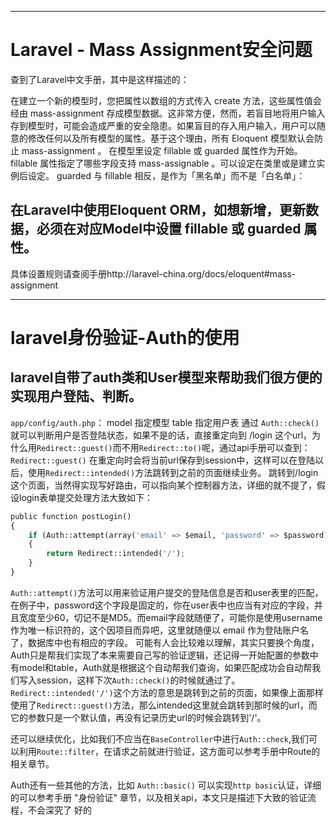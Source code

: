 ------
# Laravel - Mass Assignment安全问题

查到了Laravel中文手册，其中是这样描述的：
> 
在建立一个新的模型时，您把属性以数组的方式传入 create 方法，这些属性值会经由 mass-assignment 存成模型数据。这非常方便，然而，若盲目地将用户输入存到模型时，可能会造成严重的安全隐患。如果盲目的存入用户输入，用户可以随意的修改任何以及所有模型的属性。基于这个理由，所有 Eloquent 模型默认会防止 mass-assignment 。
在模型里设定 fillable 或 guarded 属性作为开始。
fillable 属性指定了哪些字段支持 mass-assignable 。可以设定在类里或是建立实例后设定。
guarded 与 fillable 相反，是作为「黑名单」而不是「白名单」：

## 在Laravel中使用Eloquent ORM，如想新增，更新数据，必须在对应Model中设置 fillable 或 guarded 属性。
具体设置规则请查阅手册http://laravel-china.org/docs/eloquent#mass-assignment

------
# laravel身份验证-Auth的使用
## laravel自带了auth类和User模型来帮助我们很方便的实现用户登陆、判断。
`app/config/auth.php`：
model 指定模型
table 指定用户表
通过 `Auth::check()` 就可以判断用户是否登陆状态，如果不是的话，直接重定向到 /login 这个url，为什么用`Redirect::guest()`而不用`Redirect::to()`呢，通过api手册可以查到：
`Redirect::guest()` 在重定向时会将当前url保存到session中，这样可以在登陆以后，使用`Redirect::intended()`方法跳转到之前的页面继续业务。
跳转到/login这个页面，当然得实现写好路由，可以指向某个控制器方法，详细的就不提了，假设login表单提交处理方法大致如下：
```python
public function postLogin()
{
    if (Auth::attempt(array('email' => $email, 'password' => $password)))
    {
        return Redirect::intended('/');
    }
}
```

`Auth::attempt()`方法可以用来验证用户提交的登陆信息是否和user表里的匹配，在例子中，password这个字段是固定的，你在user表中也应当有对应的字段，并且宽度至少60，切记不是MD5。而email字段就随便了，可能你是使用username作为唯一标识符的，这个因项目而异吧，这里就随便以 email 作为登陆账户名了，数据库中也有相应的字段。
可能有人会比较难以理解，其实只要换个角度，Auth只是帮我们实现了本来需要自己写的验证逻辑，还记得一开始配置的参数中有model和table，Auth就是根据这个自动帮我们查询，如果匹配成功会自动帮我们写入session，这样下次`Auth::check()`的时候就通过了。
`Redirect::intended('/')`这个方法的意思是跳转到之前的页面，如果像上面那样使用了`Redirect::guest()`方法，那么intended这里就会跳转到那时候的url，而它的参数只是一个默认值，再没有记录历史url的时候会跳转到'/'。

还可以继续优化，比如我们不应当在`BaseController`中进行`Auth::check`,我们可以利用`Route::filter`，在请求之前就进行验证，这方面可以参考手册中Route的相关章节。

Auth还有一些其他的方法，比如 `Auth::basic()` 可以实现`http basic`认证，详细的可以参考手册 "身份验证" 章节，以及相关api，本文只是描述下大致的验证流程，不会深究了
好的